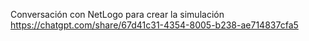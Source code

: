 
Conversación con NetLogo para crear la simulación
https://chatgpt.com/share/67d41c31-4354-8005-b238-ae714837cfa5
